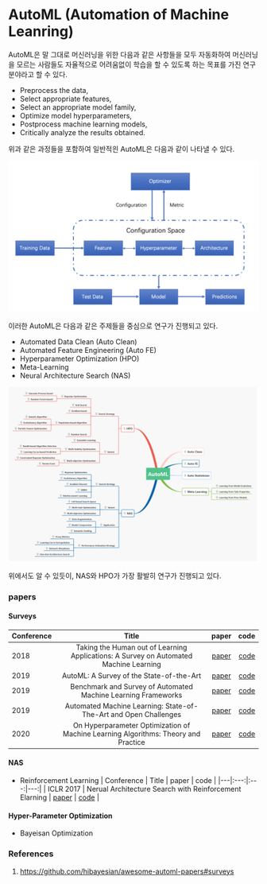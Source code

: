 # AutoML (Automation of Machine Leanring)

AutoML은 말 그대로 머신러닝을 위한 다음과 같은 사항들을 모두 자동화하여 머신러닝을 모르는 사람들도 자율적으로 어려움없이 학습을 할 수 있도록 하는 목표를 가진 연구분야라고 할 수 있다.

* Preprocess the data,
* Select appropriate features,
* Select an appropriate model family,
* Optimize model hyperparameters,
* Postprocess machine learning models,
* Critically analyze the results obtained.

위과 같은 과정들을 포함하여 일반적읜 AutoML은 다음과 같이 나타낼 수 있다.

<img src='./imgs/automl.jpg'>

이러한 AutoML은 다음과 같은 주제들을 중심으로 연구가 진행되고 있다. 

* Automated Data Clean (Auto Clean)
* Automated Feature Engineering (Auto FE)
* Hyperparameter Optimization (HPO)
* Meta-Learning
* Neural Architecture Search (NAS)

<img src='./imgs/pipe.png'>

위에서도 알 수 있듯이, NAS와 HPO가 가장 활발히 연구가 진행되고 있다. 

### papers

#### Surveys
| Conference | Title | paper | code |
|---|:---:|:---:|---:|
| 2018 | Taking the Human out of Learning Applications: A Survey on Automated Machine Learning |[paper](https://arxiv.org/pdf/1810.13306.pdf) | [code]() |
| 2019 | AutoML: A Survey of the State-of-the-Art | [paper](https://arxiv.org/pdf/1908.00709.pdf) | [code]() |
| 2019 | Benchmark and Survey of Automated Machine Learning Frameworks | [paper](https://arxiv.org/pdf/1904.12054.pdf) | [code]() |
| 2019 | Automated Machine Learning: State-of-The-Art and Open Challenges |[paper](https://arxiv.org/pdf/1906.02287.pdf) | [code]() |
| 2020 | On Hyperparameter Optimization of Machine Learning Algorithms: Theory and Practice |[paper](https://arxiv.org/pdf/2007.15745.pdf) | [code]() |

#### NAS

* Reinforcement Learning
| Conference | Title | paper | code |
|---|:---:|:---:|---:|
| ICLR 2017 | Nerual Architecture Search with Reinforcement Elarning | [paper](https://arxiv.org/pdf/1611.01578.pdf) | [code]() |



#### Hyper-Parameter Optimization
* Bayeisan Optimization



### References
1. https://github.com/hibayesian/awesome-automl-papers#surveys

